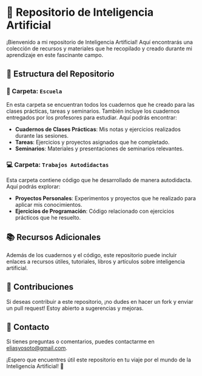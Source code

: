 # 🤖 Repositorio de Inteligencia Artificial

¡Bienvenido a mi repositorio de Inteligencia Artificial! Aquí encontrarás una colección de recursos y materiales que he recopilado y creado durante mi aprendizaje en este fascinante campo. 

## 📁 Estructura del Repositorio

### 🏫 Carpeta: `Escuela`
En esta carpeta se encuentran todos los cuadernos que he creado para las clases prácticas, tareas y seminarios. También incluye los cuadernos entregados por los profesores para estudiar. Aquí podrás encontrar:

- **Cuadernos de Clases Prácticas**: Mis notas y ejercicios realizados durante las sesiones.
- **Tareas**: Ejercicios y proyectos asignados que he completado.
- **Seminarios**: Materiales y presentaciones de seminarios relevantes.

### 💻 Carpeta: `Trabajos Autodidactas`
Esta carpeta contiene código que he desarrollado de manera autodidacta. Aquí podrás explorar:

- **Proyectos Personales**: Experimentos y proyectos que he realizado para aplicar mis conocimientos.
- **Ejercicios de Programación**: Código relacionado con ejercicios prácticos que he resuelto.

## 📚 Recursos Adicionales
Además de los cuadernos y el código, este repositorio puede incluir enlaces a recursos útiles, tutoriales, libros y artículos sobre inteligencia artificial.

## 🚀 Contribuciones
Si deseas contribuir a este repositorio, ¡no dudes en hacer un fork y enviar un pull request! Estoy abierto a sugerencias y mejoras.

## 📧 Contacto
Si tienes preguntas o comentarios, puedes contactarme en [eliasyosoto@gmail.com](mailto:eliasyosoto@gmail.com).

¡Espero que encuentres útil este repositorio en tu viaje por el mundo de la Inteligencia Artificial! 🌟
